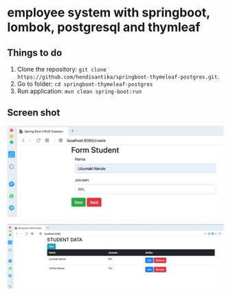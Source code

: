 # employee system with springboot, lombok, postgresql and thymleaf

## Things to do
1. Clone the repository: `git clone https://github.com/hendisantika/springboot-thymeleaf-postgres.git`.
2. Go to folder: `cd springboot-thymeleaf-postgres`
3. Run application: `mvn clean spring-boot:run`

## Screen shot

![Add an Employee](img/add.png "Add an Employee")

![List of Employees](img/list.png "List Employees")